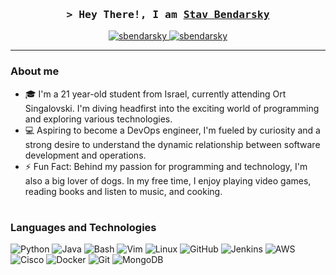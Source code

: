 <!-- Hi, Welcome to my readme, hope I'll inspire you :) -->
<!-- Contact me: sbendarsky@gmail.com -->

<!-- Intro -->

<h3 align="center">
    <samp>&gt; Hey There!, I am
        <b><a target="_blank" href="https://www.linkedin.com/in/stav-bendarsky/">Stav Bendarsky</a></b>
    </samp>
</h3>
<p align="center">
 <a href="https://linkedin.com/in/stav-bendarsky" target="_blank">
  <img src="https://img.shields.io/badge/LinkedIn-0077B5?style=for-the-badge&logo=linkedin&logoColor=white" alt="sbendarsky"/>
 </a>
 <a href=mailto:sbendarsky@gmail.com target="_blank">
  <img src="https://img.shields.io/badge/Gmail-D14836?style=for-the-badge&logo=gmail&logoColor=white" alt="sbendarsky" />
 </a>
</p>

<!-- About me section -->
---
### About me

- 🎓 I'm a 21 year-old student from Israel, currently attending Ort Singalovski. I'm diving headfirst into the exciting world of programming and exploring various technologies.
- 💻 Aspiring to become a DevOps engineer, I'm fueled by curiosity and a strong desire to understand the dynamic relationship between software development and operations.
- ⚡️ Fun Fact: Behind my passion for programming and technology, I'm also a big lover of dogs. In my free time, I enjoy playing video games, reading books and listen to music, and cooking.

#

<!-- Skills section -->

### Languages and Technologies

![Python](https://img.shields.io/badge/Python-3C873A?style=for-the-badge&labelColor=black&logo=python&logoColor=3C873A)
![Java](https://img.shields.io/badge/java-%23ED8B00.svg?style=for-the-badge&labelColor=black&logo=openjdk&logoColor=white)
![Bash](https://img.shields.io/badge/Bash-000000?style=for-the-badge&labelColor=black&logo=gnubash&logoColor=white)
![Vim](https://img.shields.io/badge/VIM-%2311AB00.svg?style=for-the-badge&labelColor=black&logo=vim&logoColor=white)
![Linux](https://img.shields.io/badge/Linux-593D88?style=for-the-badge&labelColor=black&logo=linux&logoColor=white)
![GitHub](https://img.shields.io/badge/github-%23121011.svg?style=for-the-badge&labelColor=black&logo=github&logoColor=white)
![Jenkins](https://img.shields.io/badge/jenkins-%232C5263.svg?style=for-the-badge&labelColor=black&logo=jenkins&logoColor=white)
![AWS](https://img.shields.io/badge/AWS-F0DB4F?style=for-the-badge&labelColor=black&logo=amazonaws&logoColor=F0DB4F)
![Cisco](https://img.shields.io/badge/cisco-%23049fd9.svg?style=for-the-badge&labelColor=black&logo=cisco&logoColor=white)
![Docker](https://img.shields.io/badge/docker-%230db7ed.svg?style=for-the-badge&labelColor=black&logo=docker&logoColor=white)
![Git](https://img.shields.io/badge/Git-F05032?style=for-the-badge&labelColor=black&logo=git&logoColor=white)
![MongoDB](https://img.shields.io/badge/MongoDB-%234ea94b.svg?style=for-the-badge&labelColor=black&logo=mongodb&logoColor=white)






